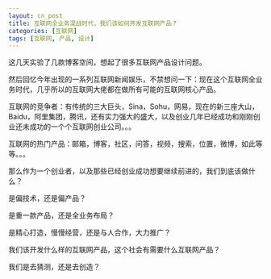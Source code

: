 ```yaml
---
layout: cn_post
title: 互联网全业务混战时代，我们该如何开发互联网产品？
categories: [互联网]
tags: [互联网, 产品, 设计]
---
```


这几天实验了几款博客空间，想起了很多互联网产品设计问题。

然后回忆今年出现的一系列互联网新闻娱乐，不禁想问一下：现在这个互联网全业务时代，几乎所以的互联网大佬都在做所有可能的互联网核心产品。

互联网的竞争者：有传统的三大巨头，Sina，Sohu，网易，现在的新三座大山，Baidu，阿里集团，腾讯，还有实力强大的盛大，以及创业几年已经成功和刚刚创业还未成功的一个个互联网创业公司。。。

互联网的热门产品：邮箱，博客，社区，问答，视频，搜索，位置，微博，如此等等。。。

那么作为一个创业者，以及那些已经创业成功想要继续前进的，我们到底该做什么？

是偏技术，还是偏产品？

是重一款产品，还是全业务布局？

是精心打造，慢慢经营，还是与人合作，大力推广？

我们该开发什么样的互联网产品，这个社会有需要什么互联网产品？

我们是去猜测，还是去创造？


